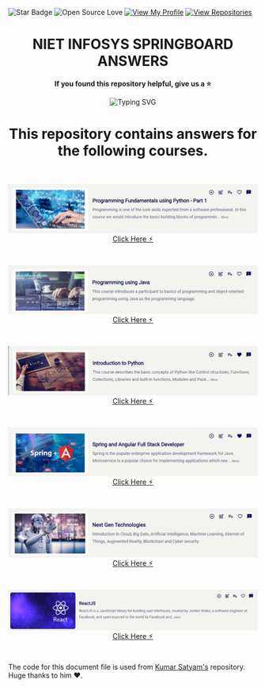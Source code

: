 ![Star Badge](https://img.shields.io/static/v1?label=%F0%9F%8C%9F&message=If%20Useful&style=style=flat&color=BC4E99)
![Open Source Love](https://badges.frapsoft.com/os/v1/open-source.svg?v=103)
[![View My Profile](https://img.shields.io/badge/View-My_Profile-green?logo=GitHub)](https://github.com/DevGoyalG)
[![View Repositories](https://img.shields.io/badge/View-My_Repositories-blue?logo=GitHub)](https://github.com/DevGoyalG?tab=repositories)

<h1 align="center"> NIET INFOSYS SPRINGBOARD ANSWERS </h1>

<p align="center"> <b> If you found this repository helpful, give us a  ⭐️ </b> </p>
<p align="center"><img src="https://readme-typing-svg.demolab.com?font=Segoe+script&duration=1000&pause=1000&center=true&vCenter=true&random=false&width=435&lines=Goal+%3A+10+%E2%98%85" alt="Typing SVG" /></a> </p>

<H1 align="center"> This repository contains answers for the following courses.</H1>
<br> 

<p align="center"> <a href="https://github.com/DevGoyalG/NIET-Infosys-Springboard/tree/main/Programming%20Fundamentals%20using%20Python%20-%20Part%201"><img src="https://github.com/DevGoyalG/NIET-Infosys-Springboard/blob/main/img/Programming%20Fundamentals%20using%20Python%20-%20Part%201.png">Click Here ⚡︎</a></p>

<br>

<p align="center"> <a href="https://github.com/DevGoyalG/NIET-Infosys-Springboard/tree/main/Programming%20using%20Java"><img src="https://github.com/DevGoyalG/NIET-Infosys-Springboard/blob/main/img/Programming%20using%20Java.png">Click Here ⚡︎</a></p>

<br>

<p align="center"><a href="https://github.com/DevGoyalG/NIET-Infosys-Springboard/tree/main/Introduction%20to%20Python"><img src="https://github.com/DevGoyalG/NIET-Infosys-Springboard/blob/main/img/Introduction%20to%20Python.png">Click Here ⚡︎</a></p>

<br>

<p align="center"> <a href="https://github.com/DevGoyalG/NIET-Infosys-Springboard/tree/main/Spring%20and%20Angular%20Full%20Stack%20Developer"><img src="https://github.com/DevGoyalG/NIET-Infosys-Springboard/blob/main/img/Spring%20and%20Angular%20Full%20Stack%20Developer.png">Click Here ⚡︎</a></p>

<br>

<p align="center"> <a href="https://github.com/DevGoyalG/NIET-Infosys-Springboard/tree/main/Next%20Gen%20Technologies"><img src="https://github.com/DevGoyalG/NIET-Infosys-Springboard/blob/main/img/Next%20Gen%20Technologies .png">Click Here ⚡︎</a></p>

<br>

<p align="center"> <a href="https://github.com/DevGoyalG/NIET-Infosys-Springboard/tree/main/ReactJS"><img src="https://github.com/DevGoyalG/NIET-Infosys-Springboard/blob/main/img/ReactJS.png">Click Here ⚡︎</a></p>

<br>

The code for this document file is used from <a href="https://github.com/krsatyam7">Kumar Satyam's</a> repository. Huge thanks to him ❤️.
